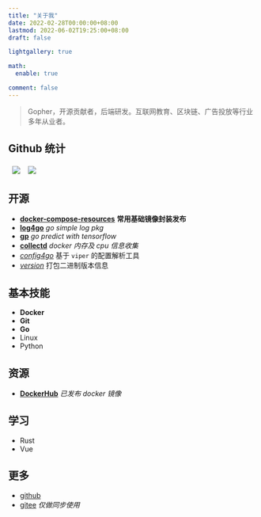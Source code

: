 ```yaml
---
title: "关于我"
date: 2022-02-28T00:00:00+08:00
lastmod: 2022-06-02T19:25:00+08:00
draft: false

lightgallery: true

math:
  enable: true

comment: false
---
```


>Gopher，开源贡献者，后端研发。互联网教育、区块链、广告投放等行业多年从业者。

## Github 统计

<table>
  <thead style="background:none;">
    <tr>
      <th style="border:0px;">
        <a href="https://github.com/xwi88">
          <img align="center" src="https://github-readme-stats.vercel.app/api?username=xwi88&show_icons=true&theme=cobalt&locale=cn" />
        </a>
      </th>
      <th style="border:0px;">
        <a href="https://github.com/xwi88">
          <img align="center" src="https://github-readme-stats.vercel.app/api/top-langs/?username=xwi88&hide=java,html&show_icons=true&theme=gruvbox&locale=cn&layout=compact" />
        </a>
      </th>
    </tr>
  </thead>
</table>

## 开源

- **[docker-compose-resources](https://github.com/v8fg/docker-compose-resources)** **常用基础镜像封装发布**
- **[log4go](https://github.com/xwi88/log4go)** *go simple log pkg*
- **[gp](https://github.com/xwi88/gp)** *go predict with tensorflow*
- **[collectd](https://github.com/v8fg/collectd)** *docker 内存及 cpu 信息收集*
- *[config4go](https://github.com/xwi88/config4go)* 基于 `viper` 的配置解析工具
- *[version](https://github.com/xwi88/version)* 打包二进制版本信息

## 基本技能

- **Docker**
- **Git**
- **Go**
- Linux
- Python

## 资源

- **[DockerHub](https://hub.docker.com/u/v8fg)** *已发布 docker 镜像*

## 学习

- Rust
- Vue

## 更多

- [github](https://github.com/xwi88)
- [gitee](https://gitee.com/xwi88) *仅做同步使用*
